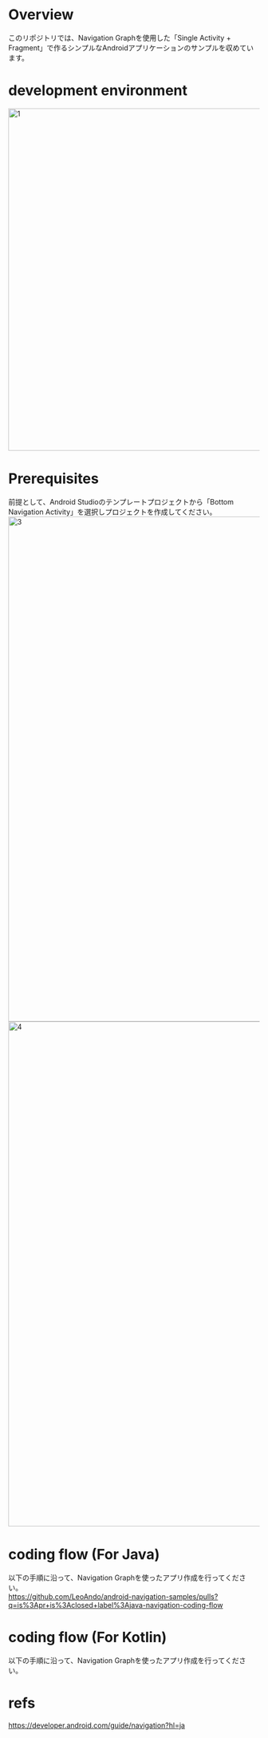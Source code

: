 # Overview

このリポジトリでは、Navigation Graphを使用した「Single Activity + Fragment」で作るシンプルなAndroidアプリケーションのサンプルを収めています。

# development environment

<img width="686" alt="1" src="https://user-images.githubusercontent.com/16476224/135798910-23c699e6-a787-4d69-8ff0-b5bac4fda250.png">

# Prerequisites

前提として、Android Studioのテンプレートプロジェクトから「Bottom Navigation Activity」を選択しプロジェクトを作成してください。<br>
<img width="1012" alt="3" src="https://user-images.githubusercontent.com/16476224/135799325-9a4e8a68-9c8c-4205-b83f-228e3c6229bb.png">
<img width="1012" alt="4" src="https://user-images.githubusercontent.com/16476224/135799311-f8d6df23-c687-4af8-9c87-d1b8d79e40ca.png">

# coding flow (For Java)
以下の手順に沿って、Navigation Graphを使ったアプリ作成を行ってください。<br>
https://github.com/LeoAndo/android-navigation-samples/pulls?q=is%3Apr+is%3Aclosed+label%3Ajava-navigation-coding-flow

# coding flow (For Kotlin)
以下の手順に沿って、Navigation Graphを使ったアプリ作成を行ってください。<br>


# refs

https://developer.android.com/guide/navigation?hl=ja
